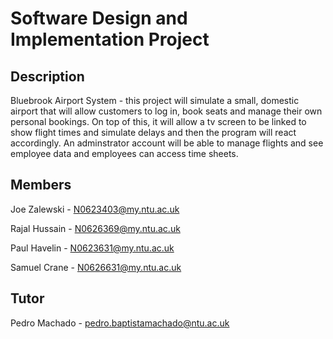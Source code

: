 # Software Design and Implementation Project 

## Description
Bluebrook Airport System - this project will simulate a small, domestic airport that will allow customers to log in, book seats and manage their own personal bookings. On top of this, it will allow a tv screen to be linked to show flight times and simulate delays and then the program will react accordingly. An adminstrator account will be able to manage flights and see employee data and employees can access time sheets. 

## Members
Joe Zalewski - N0623403@my.ntu.ac.uk

Rajal Hussain - N0626369@my.ntu.ac.uk

Paul Havelin - N0623631@my.ntu.ac.uk

Samuel Crane - N0626631@my.ntu.ac.uk

## Tutor
Pedro Machado - pedro.baptistamachado@ntu.ac.uk

